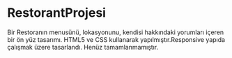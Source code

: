 # RestorantProjesi

Bir Restoranın menusünü, lokasyonunu, kendisi hakkındaki yorumları içeren bir ön yüz tasarımı.
HTML5 ve CSS kullanarak yapılmıştır.Responsive yapıda çalışmak üzere tasarlandı.
Henüz tamamlanmamıştır.

